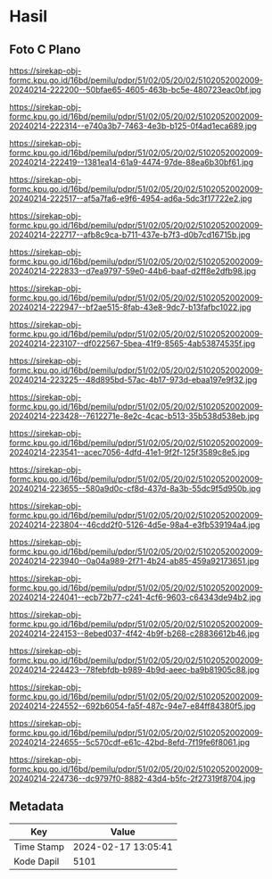 # Hasil

## Foto C Plano

https://sirekap-obj-formc.kpu.go.id/16bd/pemilu/pdpr/51/02/05/20/02/5102052002009-20240214-222200--50bfae65-4605-463b-bc5e-480723eac0bf.jpg

https://sirekap-obj-formc.kpu.go.id/16bd/pemilu/pdpr/51/02/05/20/02/5102052002009-20240214-222314--e740a3b7-7463-4e3b-b125-0f4ad1eca689.jpg

https://sirekap-obj-formc.kpu.go.id/16bd/pemilu/pdpr/51/02/05/20/02/5102052002009-20240214-222419--1381ea14-61a9-4474-97de-88ea6b30bf61.jpg

https://sirekap-obj-formc.kpu.go.id/16bd/pemilu/pdpr/51/02/05/20/02/5102052002009-20240214-222517--af5a7fa6-e9f6-4954-ad6a-5dc3f17722e2.jpg

https://sirekap-obj-formc.kpu.go.id/16bd/pemilu/pdpr/51/02/05/20/02/5102052002009-20240214-222717--afb8c9ca-b711-437e-b7f3-d0b7cd16715b.jpg

https://sirekap-obj-formc.kpu.go.id/16bd/pemilu/pdpr/51/02/05/20/02/5102052002009-20240214-222833--d7ea9797-59e0-44b6-baaf-d2ff8e2dfb98.jpg

https://sirekap-obj-formc.kpu.go.id/16bd/pemilu/pdpr/51/02/05/20/02/5102052002009-20240214-222947--bf2ae515-8fab-43e8-9dc7-b13fafbc1022.jpg

https://sirekap-obj-formc.kpu.go.id/16bd/pemilu/pdpr/51/02/05/20/02/5102052002009-20240214-223107--df022567-5bea-41f9-8565-4ab53874535f.jpg

https://sirekap-obj-formc.kpu.go.id/16bd/pemilu/pdpr/51/02/05/20/02/5102052002009-20240214-223225--48d895bd-57ac-4b17-973d-ebaa197e9f32.jpg

https://sirekap-obj-formc.kpu.go.id/16bd/pemilu/pdpr/51/02/05/20/02/5102052002009-20240214-223428--7612271e-8e2c-4cac-b513-35b538d538eb.jpg

https://sirekap-obj-formc.kpu.go.id/16bd/pemilu/pdpr/51/02/05/20/02/5102052002009-20240214-223541--acec7056-4dfd-41e1-9f2f-125f3589c8e5.jpg

https://sirekap-obj-formc.kpu.go.id/16bd/pemilu/pdpr/51/02/05/20/02/5102052002009-20240214-223655--580a9d0c-cf8d-437d-8a3b-55dc9f5d950b.jpg

https://sirekap-obj-formc.kpu.go.id/16bd/pemilu/pdpr/51/02/05/20/02/5102052002009-20240214-223804--46cdd2f0-5126-4d5e-98a4-e3fb539194a4.jpg

https://sirekap-obj-formc.kpu.go.id/16bd/pemilu/pdpr/51/02/05/20/02/5102052002009-20240214-223940--0a04a989-2f71-4b24-ab85-459a92173651.jpg

https://sirekap-obj-formc.kpu.go.id/16bd/pemilu/pdpr/51/02/05/20/02/5102052002009-20240214-224041--ecb72b77-c241-4cf6-9603-c64343de94b2.jpg

https://sirekap-obj-formc.kpu.go.id/16bd/pemilu/pdpr/51/02/05/20/02/5102052002009-20240214-224153--8ebed037-4f42-4b9f-b268-c28836612b46.jpg

https://sirekap-obj-formc.kpu.go.id/16bd/pemilu/pdpr/51/02/05/20/02/5102052002009-20240214-224423--78febfdb-b989-4b9d-aeec-ba9b81905c88.jpg

https://sirekap-obj-formc.kpu.go.id/16bd/pemilu/pdpr/51/02/05/20/02/5102052002009-20240214-224552--692b6054-fa5f-487c-94e7-e84ff84380f5.jpg

https://sirekap-obj-formc.kpu.go.id/16bd/pemilu/pdpr/51/02/05/20/02/5102052002009-20240214-224655--5c570cdf-e61c-42bd-8efd-7f19fe6f8061.jpg

https://sirekap-obj-formc.kpu.go.id/16bd/pemilu/pdpr/51/02/05/20/02/5102052002009-20240214-224736--dc9797f0-8882-43d4-b5fc-2f27319f8704.jpg


## Metadata

| Key        | Value               |
| ---------- | ------------------- |
| Time Stamp | 2024-02-17 13:05:41 |
| Kode Dapil | 5101                |



